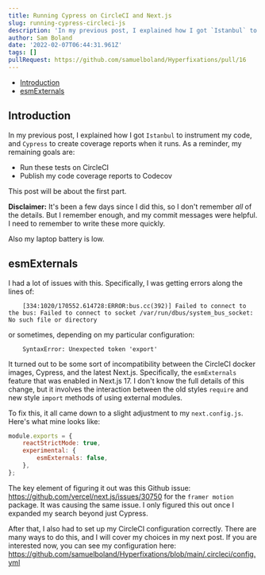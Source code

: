 ```yaml
---
title: Running Cypress on CircleCI and Next.js
slug: running-cypress-circleci-js
description: 'In my previous post, I explained how I got `Istanbul` to instrument my code, and `Cypress` to create coverage reports when it runs.'
author: Sam Boland
date: '2022-02-07T06:44:31.961Z'
tags: []
pullRequest: https://github.com/samuelboland/Hyperfixations/pull/16
---
```

- [Introduction](#introduction)
- [esmExternals](#esmexternals)

## Introduction

In my previous post, I explained how I got `Istanbul` to instrument my code, and `Cypress` to create coverage reports when it runs. As a reminder, my remaining goals are:

- Run these tests on CircleCI
- Publish my code coverage reports to Codecov

This post will be about the first part.

**Disclaimer:** It's been a few days since I did this, so I don't remember _all_ of the details. But I remember enough, and my commit messages were helpful. I need to remember to write these more quickly.

Also my laptop battery is low.

## esmExternals

I had a lot of issues with this. Specifically, I was getting errors along the lines of:

```
    [334:1020/170552.614728:ERROR:bus.cc(392)] Failed to connect to the bus: Failed to connect to socket /var/run/dbus/system_bus_socket: No such file or directory
```

or sometimes, depending on my particular configuration:

```
    SyntaxError: Unexpected token 'export'
```

It turned out to be some sort of incompatibility between the CircleCI docker images, Cypress, and the latest Next.js. Specifically, the `esmExternals` feature that was enabled in Next.js 17. I don't know the full details of this change, but it involves the interaction between the old styles `require` and new style `import` methods of using external modules.

To fix this, it all came down to a slight adjustment to my `next.config.js`. Here's what mine looks like:

```js
module.exports = {
    reactStrictMode: true,
    experimental: {
        esmExternals: false,
    },
};
```

The key element of figuring it out was this Github issue: <https://github.com/vercel/next.js/issues/30750> for the `framer motion` package. It was causing the same issue. I only figured this out once I expanded my search beyond just Cypress.

After that, I also had to set up my CircleCI configuration correctly. There are many ways to do this, and I will cover my choices in my next post. If you are interested now, you can see my configuration here: <https://github.com/samuelboland/Hyperfixations/blob/main/.circleci/config.yml>
